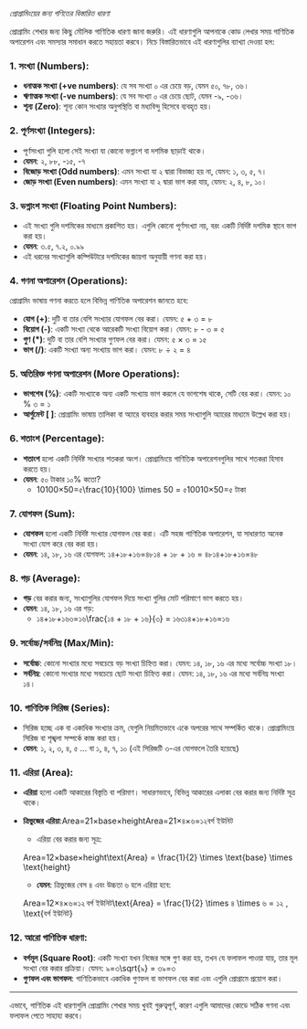 *প্রোগ্রামিংয়ের জন্য গণিতের বিস্তারিত ধারণা*

প্রোগ্রামিং শেখার জন্য কিছু মৌলিক গাণিতিক ধারণা জানা জরুরি। এই ধারণাগুলি আপনাকে কোড লেখার সময় গাণিতিক অপারেশন এবং সমস্যার সমাধান করতে সহায়তা করবে। নিচে বিস্তারিতভাবে এই ধারণাগুলির ব্যাখ্যা দেওয়া হল:

### 1. **সংখ্যা (Numbers)**:

- **ধনাত্মক সংখ্যা (+ve numbers)**: যে সব সংখ্যা ০ এর চেয়ে বড়, যেমন ৫০, ৭৮, ৩৬।
- **ঋণাত্মক সংখ্যা (-ve numbers)**: যে সব সংখ্যা ০ এর চেয়ে ছোট, যেমন -৯, -৩৬।
- **শূন্য (Zero)**: শূন্য কোন সংখ্যার অনুপস্থিতি বা মধ্যবিন্দু হিসেবে ব্যবহৃত হয়।

### 2. **পূর্ণসংখ্যা (Integers)**:

- পূর্ণসংখ্যা গুলি হলো সেই সংখ্যা যা কোনো ভগ্নাংশ বা দশমিক ছাড়াই থাকে।
- **যেমন**: ২, ৮৮, -১৫, -৭
- **বিজোড় সংখ্যা (Odd numbers)**: এমন সংখ্যা যা ২ দ্বারা বিভাজ্য হয় না, যেমন: ১, ৩, ৫, ৭।
- **জোড় সংখ্যা (Even numbers)**: এমন সংখ্যা যা ২ দ্বারা ভাগ করা যায়, যেমন: ২, ৪, ৮, ১০।

### 3. **ভগ্নাংশ সংখ্যা (Floating Point Numbers)**:

- এই সংখ্যা গুলি দশমিকের মাধ্যমে প্রকাশিত হয়। এগুলি কোনো পূর্ণসংখ্যা নয়, বরং একটি নির্দিষ্ট দশমিক স্থানে ভাগ করা হয়।
- **যেমন**: ৩.৫, ৭.২, ০.৯৯
- এই ধরনের সংখ্যাগুলি কম্পিউটারে দশমিকের জায়গা অনুযায়ী গণনা করা হয়।

### 4. **গণনা অপারেশন (Operations)**:

প্রোগ্রামিং ভাষায় গণনা করতে হলে বিভিন্ন গাণিতিক অপারেশন জানতে হবে:

- **যোগ (+)**: দুটি বা তার বেশি সংখ্যার যোগফল বের করা। যেমন: ৫ + ৩ = ৮
- **বিয়োগ (-)**: একটি সংখ্যা থেকে আরেকটি সংখ্যা বিয়োগ করা। যেমন: ৮ - ৩ = ৫
- **গুণ (*)**: দুটি বা তার বেশি সংখ্যার গুণফল বের করা। যেমন: ৫ × ৩ = ১৫
- **ভাগ (/)**: একটি সংখ্যা অন্য সংখ্যায় ভাগ করা। যেমন: ৮ ÷ ২ = ৪

### 5. **অতিরিক্ত গণনা অপারেশন (More Operations)**:

- **ভাগশেষ (%)**: একটি সংখ্যাকে অন্য একটি সংখ্যায় ভাগ করলে যে ভাগশেষ থাকে, সেটি বের করা। যেমন: ১০ % ৩ = ১
- **আর্গুমেন্ট [ ]**: প্রোগ্রামিং ভাষায় তালিকা বা অ্যারে ব্যবহার করার সময় সংখ্যাগুলি অ্যারের মাধ্যমে উল্লেখ করা হয়।

### 6. **শতাংশ (Percentage)**:

- **শতাংশ** হলো একটি নির্দিষ্ট সংখ্যার শতকরা অংশ। প্রোগ্রামিংয়ে গাণিতিক অপারেশনগুলির সাথে শতকরা হিসাব করতে হয়।
- **যেমন**: ৫০ টাকার ১০% কতো?
    - 10100×50=৫\frac{10}{100} \times 50 = ৫10010×50=৫ টাকা

### 7. **যোগফল (Sum)**:

- **যোগফল** হলো একটি নির্দিষ্ট সংখ্যার যোগফল বের করা। এটি সহজ গাণিতিক অপারেশন, যা সাধারণত অনেক সংখ্যা যোগ করে বের করা হয়।
- **যেমন**: ১৪, ১৮, ১৬ এর যোগফল: ১৪+১৮+১৬=৪৮১৪ + ১৮ + ১৬ = ৪৮১৪+১৮+১৬=৪৮

### 8. **গড় (Average)**:

- **গড়** বের করার জন্য, সংখ্যাগুলির যোগফল দিয়ে সংখ্যা গুলির মোট পরিমাণে ভাগ করতে হয়।
- **যেমন**: ১৪, ১৮, ১৬ এর গড়:
    - ১৪+১৮+১৬৩=১৬\frac{১৪ + ১৮ + ১৬}{৩} = ১৬৩১৪+১৮+১৬=১৬

### 9. **সর্বোচ্চ/সর্বনিম্ন (Max/Min)**:

- **সর্বোচ্চ**: কোনো সংখ্যার মধ্যে সবচেয়ে বড় সংখ্যা চিহ্নিত করা। যেমন: ১৪, ১৮, ১৬ এর মধ্যে সর্বোচ্চ সংখ্যা ১৮।
- **সর্বনিম্ন**: কোনো সংখ্যার মধ্যে সবচেয়ে ছোট সংখ্যা চিহ্নিত করা। যেমন: ১৪, ১৮, ১৬ এর মধ্যে সর্বনিম্ন সংখ্যা ১৪।

### 10. **গাণিতিক সিরিজ (Series)**:

- সিরিজ হচ্ছে এক বা একাধিক সংখ্যার ক্রম, যেগুলি নিয়মিতভাবে একে অপরের সাথে সম্পর্কিত থাকে। প্রোগ্রামিংয়ে সিরিজ বা শৃঙ্খলা সম্পর্কে কাজ করা হয়।
- **যেমন**: ১, ২, ৩, ৪, ৫ ... বা ১, ৪, ৭, ১০ (এই সিরিজটি ৩-এর যোগফলে তৈরি হয়েছে)

### 11. **এরিয়া (Area)**:

- **এরিয়া** হলো একটি আকারের বিস্তৃতি বা পরিমাণ। সাধারণভাবে, বিভিন্ন আকারের এলাকা বের করার জন্য নির্দিষ্ট সূত্র থাকে।
- **ত্রিভুজের এরিয়া**:Area=21×base×heightArea=21×৪×৬=১২বর্গ ইউনিট
    - এরিয়া বের করার জন্য সূত্র:
    
    Area=12×base×height\text{Area} = \frac{1}{2} \times \text{base} \times \text{height}
    
    - **যেমন**: ত্রিভুজের বেস ৪ এবং উচ্চতা ৬ হলে এরিয়া হবে:
    
    Area=12×৪×৬=১২ বর্গ ইউনিট\text{Area} = \frac{1}{2} \times ৪ \times ৬ = ১২ \, \text{বর্গ ইউনিট}
    

### 12. **আরো গাণিতিক ধারণা**:

- **বর্গমূল (Square Root)**: একটি সংখ্যা যখন নিজের সঙ্গে গুণ করা হয়, তখন যে ফলাফল পাওয়া যায়, তার মূল সংখ্যা বের করার প্রক্রিয়া। যেমন: ৯=৩\sqrt{৯} = ৩৯=৩
- **গুণফল এবং ভাগফল**: গাণিতিকভাবে একাধিক গুণফল বা ভাগফল বের করা এবং এগুলি প্রোগ্রামে প্রয়োগ করা।

---

এভাবে, গাণিতিক এই ধারণাগুলি প্রোগ্রামিং শেখার সময় খুবই গুরুত্বপূর্ণ, কারণ এগুলি আমাদের কোডে সঠিক গণনা এবং ফলাফল পেতে সাহায্য করবে।
